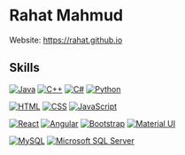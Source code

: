 # Rahat Mahmud

Website: https://rahat.github.io

## Skills

[![Java](https://img.shields.io/badge/-Java-black?style=for-the-badge&logo=java&logoColor=007396)]()
[![C++](https://img.shields.io/badge/-C++-black?style=for-the-badge&logo=c%2B%2B&logoColor=00599C)]()
[![C#](https://img.shields.io/badge/-C%23-black?style=for-the-badge&logo=c-sharp&logoColor=8f3e8b)]()
[![Python](https://img.shields.io/badge/-Python-black?style=for-the-badge&logo=python&logoColor=3776AB)]()

[![HTML](https://img.shields.io/badge/-HTML-black?style=for-the-badge&logo=html5)]()
[![CSS](https://img.shields.io/badge/-CSS-black?style=for-the-badge&logo=css3&logoColor=1572B6)]()
[![JavaScript](https://img.shields.io/badge/-JavaScript-black?style=for-the-badge&logo=javascript)]()

[![React](https://img.shields.io/badge/-React-black?style=for-the-badge&logo=react)]()
[![Angular](https://img.shields.io/badge/-Angular-black?style=for-the-badge&logo=angular&logoColor=DD0031)]()
[![Bootstrap](https://img.shields.io/badge/-Bootstrap-black?style=for-the-badge&logo=bootstrap&logoColor=563D7C)]()
[![Material UI](https://img.shields.io/badge/-Material-black?style=for-the-badge&logo=material-ui&logoColor=0081CB)]()

[![MySQL](https://img.shields.io/badge/-MySQL-black?style=for-the-badge&logo=mysql)]()
[![Microsoft SQL Server](https://img.shields.io/badge/-SQL%20Server-black?style=for-the-badge&logo=microsoft-sql-server&logoColor=CC2927)]()